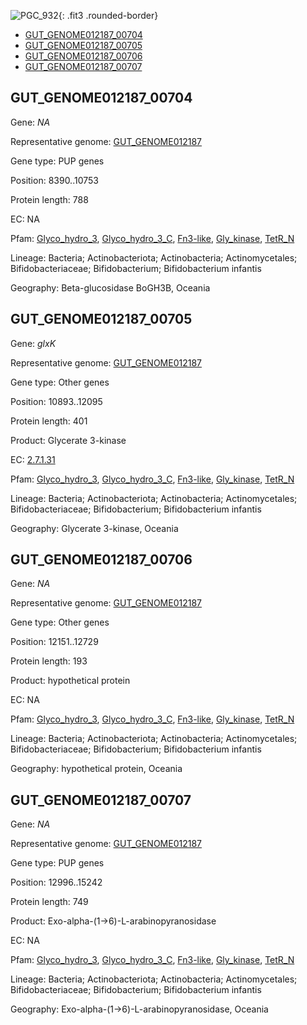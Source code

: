 ![PGC_932](../static/images/Clusters_figure/PGC_932.jpg){: .fit3 .rounded-border}

<ul id="myTab" class="nav nav-tabs">
  <li class="active">
        <a href="#tab1" data-toggle="tab">GUT_GENOME012187_00704</a>
  </li>
<li><a href="#tab2" data-toggle="tab">GUT_GENOME012187_00705</a></li>
<li><a href="#tab3" data-toggle="tab">GUT_GENOME012187_00706</a></li>
<li><a href="#tab4" data-toggle="tab">GUT_GENOME012187_00707</a></li>
</ul>

<div id="myTabContent" class="tab-content">
  <div class="tab-pane fade in active" id="tab1">

<h2 id="GUT_GENOME012187_00704">GUT_GENOME012187_00704</h2>
<p>Gene: <em>NA</em>
<p>Representative genome: <a href="https://www.ebi.ac.uk/metagenomics/genomes/MGYG-HGUT-01292">GUT_GENOME012187</a></p>
<p>Gene type: PUP genes</p>
<p>Position: 8390..10753</p>
<p>Protein length: 788</p>
<p>EC: NA</p>
<p>Pfam: <a href="http://pfam.xfam.org/family/Glyco_hydro_3">Glyco_hydro_3</a>, <a href="http://pfam.xfam.org/family/Glyco_hydro_3_C">Glyco_hydro_3_C</a>, <a href="http://pfam.xfam.org/family/Fn3-like">Fn3-like</a>, <a href="http://pfam.xfam.org/family/Gly_kinase">Gly_kinase</a>, <a href="http://pfam.xfam.org/family/TetR_N">TetR_N</a></p>
<p>Lineage: Bacteria; Actinobacteriota; Actinobacteria; Actinomycetales; Bifidobacteriaceae; Bifidobacterium; Bifidobacterium infantis</p>
<p>Geography: Beta-glucosidase BoGH3B, Oceania</p>
  </div>

  <div class="tab-pane fade" id="tab2">

<h2 id="GUT_GENOME012187_00705">GUT_GENOME012187_00705</h2>
<p>Gene: <em>glxK</em></p>
<p>Representative genome: <a href="https://www.ebi.ac.uk/metagenomics/genomes/MGYG-HGUT-01292">GUT_GENOME012187</a></p>
<p>Gene type: Other genes</p>
<p>Position: 10893..12095</p>
<p>Protein length: 401</p>
<p>Product: Glycerate 3-kinase</p>
<p>EC: <a href="https://www.brenda-enzymes.org/enzyme.php?ecno=2.7.1.31">2.7.1.31</a></p>
<p>Pfam: <a href="http://pfam.xfam.org/family/Glyco_hydro_3">Glyco_hydro_3</a>, <a href="http://pfam.xfam.org/family/Glyco_hydro_3_C">Glyco_hydro_3_C</a>, <a href="http://pfam.xfam.org/family/Fn3-like">Fn3-like</a>, <a href="http://pfam.xfam.org/family/Gly_kinase">Gly_kinase</a>, <a href="http://pfam.xfam.org/family/TetR_N">TetR_N</a></p>
<p>Lineage: Bacteria; Actinobacteriota; Actinobacteria; Actinomycetales; Bifidobacteriaceae; Bifidobacterium; Bifidobacterium infantis</p>
<p>Geography: Glycerate 3-kinase, Oceania</p>

  </div>
  <div class="tab-pane fade" id="tab3">

<h2 id="GUT_GENOME012187_00706">GUT_GENOME012187_00706</h2>
<p>Gene: <em>NA</em></p>
<p>Representative genome: <a href="https://www.ebi.ac.uk/metagenomics/genomes/MGYG-HGUT-01292">GUT_GENOME012187</a></p>
<p>Gene type: Other genes</p>
<p>Position: 12151..12729</p>
<p>Protein length: 193</p>
<p>Product: hypothetical protein</p>
<p>EC: NA</p>
<p>Pfam: <a href="http://pfam.xfam.org/family/Glyco_hydro_3">Glyco_hydro_3</a>, <a href="http://pfam.xfam.org/family/Glyco_hydro_3_C">Glyco_hydro_3_C</a>, <a href="http://pfam.xfam.org/family/Fn3-like">Fn3-like</a>, <a href="http://pfam.xfam.org/family/Gly_kinase">Gly_kinase</a>, <a href="http://pfam.xfam.org/family/TetR_N">TetR_N</a></p>
<p>Lineage: Bacteria; Actinobacteriota; Actinobacteria; Actinomycetales; Bifidobacteriaceae; Bifidobacterium; Bifidobacterium infantis</p>
<p>Geography: hypothetical protein, Oceania</p>

  </div>
  <div class="tab-pane fade" id="tab4">

<h2 id="GUT_GENOME012187_00707">GUT_GENOME012187_00707</h2>
<p>Gene: <em>NA</em></p>
<p>Representative genome: <a href="https://www.ebi.ac.uk/metagenomics/genomes/MGYG-HGUT-01292">GUT_GENOME012187</a></p>
<p>Gene type: PUP genes</p>
<p>Position: 12996..15242</p>
<p>Protein length: 749</p>
<p>Product: Exo-alpha-(1->6)-L-arabinopyranosidase</p>
<p>EC: NA</p>
<p>Pfam: <a href="http://pfam.xfam.org/family/Glyco_hydro_3">Glyco_hydro_3</a>, <a href="http://pfam.xfam.org/family/Glyco_hydro_3_C">Glyco_hydro_3_C</a>, <a href="http://pfam.xfam.org/family/Fn3-like">Fn3-like</a>, <a href="http://pfam.xfam.org/family/Gly_kinase">Gly_kinase</a>, <a href="http://pfam.xfam.org/family/TetR_N">TetR_N</a></p>
<p>Lineage: Bacteria; Actinobacteriota; Actinobacteria; Actinomycetales; Bifidobacteriaceae; Bifidobacterium; Bifidobacterium infantis</p>
<p>Geography: Exo-alpha-(1->6)-L-arabinopyranosidase, Oceania</p>

  </div>
</div>
